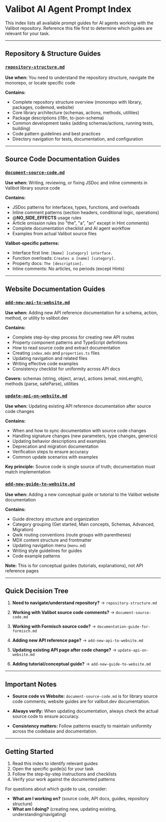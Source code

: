 # Valibot AI Agent Prompt Index

This index lists all available prompt guides for AI agents working with the Valibot repository. Reference this file first to determine which guides are relevant for your task.

---

## Repository & Structure Guides

### [`repository-structure.md`](./repository-structure.md)

**Use when:** You need to understand the repository structure, navigate the monorepo, or locate specific code

**Contains:**

- Complete repository structure overview (monorepo with library, packages, codemod, website)
- Core library architecture (schemas, actions, methods, utilities)
- Package descriptions (i18n, to-json-schema)
- Common development tasks (adding schemas/actions, running tests, building)
- Code pattern guidelines and best practices
- Directory navigation for tests, documentation, and configuration

---

## Source Code Documentation Guides

### [`document-source-code.md`](./document-source-code.md)

**Use when:** Writing, reviewing, or fixing JSDoc and inline comments in Valibot library source code

**Contains:**

- JSDoc patterns for interfaces, types, functions, and overloads
- Inline comment patterns (section headers, conditional logic, operations)
- @**NO_SIDE_EFFECTS** usage rules
- Article omission rules (no "the", "a", "an" except in Hint comments)
- Complete documentation checklist and AI agent workflow
- Examples from actual Valibot source files

**Valibot-specific patterns:**

- Interface first line: `[Name] [category] interface.`
- Function overloads: `Creates a [name] [category].`
- Property docs: `The [description].`
- Inline comments: No articles, no periods (except Hints)

---

## Website Documentation Guides

### [`add-new-api-to-website.md`](./add-new-api-to-website.md)

**Use when:** Adding new API reference documentation for a schema, action, method, or utility to valibot.dev

**Contains:**

- Complete step-by-step process for creating new API routes
- Property component patterns and TypeScript definitions
- How to read source code and extract documentation
- Creating `index.mdx` and `properties.ts` files
- Updating navigation and related files
- Writing effective code examples
- Consistency checklist for uniformity across API docs

**Covers:** schemas (string, object, array), actions (email, minLength), methods (parse, safeParse), utilities

### [`update-api-on-website.md`](./update-api-on-website.md)

**Use when:** Updating existing API reference documentation after source code changes

**Contains:**

- When and how to sync documentation with source code changes
- Handling signature changes (new parameters, type changes, generics)
- Updating behavior descriptions and examples
- Deprecation and migration documentation
- Verification steps to ensure accuracy
- Common update scenarios with examples

**Key principle:** Source code is single source of truth; documentation must match implementation

### [`add-new-guide-to-website.md`](./add-new-guide-to-website.md)

**Use when:** Adding a new conceptual guide or tutorial to the Valibot website documentation

**Contains:**

- Guide directory structure and organization
- Category grouping (Get started, Main concepts, Schemas, Advanced, Migration)
- Qwik routing conventions (route groups with parentheses)
- MDX content structure and frontmatter
- Updating navigation menu (`menu.md`)
- Writing style guidelines for guides
- Code example patterns

**Note:** This is for conceptual guides (tutorials, explanations), not API reference pages

---

## Quick Decision Tree

1. **Need to navigate/understand repository?** → `repository-structure.md`

2. **Working with Valibot source code comments?** → `document-source-code.md`

3. **Working with Formisch source code?** → `documentation-guide-for-formisch.md`

4. **Adding new API reference page?** → `add-new-api-to-website.md`

5. **Updating existing API page after code change?** → `update-api-on-website.md`

6. **Adding tutorial/conceptual guide?** → `add-new-guide-to-website.md`

---

## Important Notes

- **Source code vs Website:** `document-source-code.md` is for library source code comments; website guides are for valibot.dev documentation.

- **Always verify:** When updating documentation, always check the actual source code to ensure accuracy.

- **Consistency matters:** Follow patterns exactly to maintain uniformity across the codebase and documentation.

---

## Getting Started

1. Read this index to identify relevant guides
2. Open the specific guide(s) for your task
3. Follow the step-by-step instructions and checklists
4. Verify your work against the documented patterns

For questions about which guide to use, consider:

- **What am I working on?** (source code, API docs, guides, repository structure)
- **What am I doing?** (creating new, updating existing, understanding/navigating)
